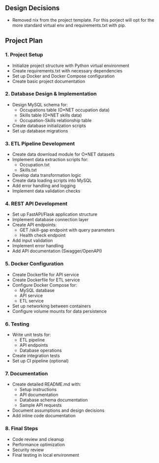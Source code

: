 ## Design Decisions
- Removed nix from the project template. For this porject will opt for the more standard virtual env and requirements.txt with pip.

## Project Plan

### 1. Project Setup
- Initialize project structure with Python virtual environment
- Create requirements.txt with necessary dependencies
- Set up Docker and Docker Compose configuration
- Create basic project documentation

### 2. Database Design & Implementation
- Design MySQL schema for:
  - Occupations table (O*NET occupation data)
  - Skills table (O*NET skills data)
  - Occupation-Skills relationship table
- Create database initialization scripts
- Set up database migrations

### 3. ETL Pipeline Development
- Create data download module for O*NET datasets
- Implement data extraction scripts for:
  - Occupation.txt
  - Skills.txt
- Develop data transformation logic
- Create data loading scripts into MySQL
- Add error handling and logging
- Implement data validation checks

### 4. REST API Development
- Set up FastAPI/Flask application structure
- Implement database connection layer
- Create API endpoints:
  - GET /skill-gap endpoint with query parameters
  - Health check endpoint
- Add input validation
- Implement error handling
- Add API documentation (Swagger/OpenAPI)

### 5. Docker Configuration
- Create Dockerfile for API service
- Create Dockerfile for ETL service
- Configure Docker Compose for:
  - MySQL database
  - API service
  - ETL service
- Set up networking between containers
- Configure volume mounts for data persistence

### 6. Testing
- Write unit tests for:
  - ETL pipeline
  - API endpoints
  - Database operations
- Create integration tests
- Set up CI pipeline (optional)

### 7. Documentation
- Create detailed README.md with:
  - Setup instructions
  - API documentation
  - Database schema documentation
  - Sample API requests
- Document assumptions and design decisions
- Add inline code documentation

### 8. Final Steps
- Code review and cleanup
- Performance optimization
- Security review
- Final testing in local environment

